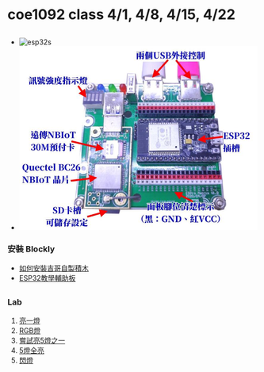 # coe1092 class 4/1, 4/8, 4/15, 4/22
##
* ![esp32s]()
* ![esp32-addon](https://github.com/jumbokh/coe1092-class/blob/main/images/esp32-addon.jpg)
### 安裝 Blockly
* [如何安裝吉哥自製積木](https://sites.google.com/jes.mlc.edu.tw/ljj/linkit7697/%E5%A6%82%E4%BD%95%E5%AE%89%E8%A3%9D%E5%90%89%E5%93%A5%E8%87%AA%E8%A3%BD%E7%A9%8D%E6%9C%A8?authuser=0)
* [ESP32教學輔助板](https://sites.google.com/jes.mlc.edu.tw/ljj/linkit7697/%E5%A6%82%E4%BD%95%E5%AE%89%E8%A3%9D%E5%90%89%E5%93%A5%E8%87%AA%E8%A3%BD%E7%A9%8D%E6%9C%A8?authuser=0)
##
### Lab
1. [亮一燈](https://github.com/jumbokh/coe1092-class/blob/main/lab/ex1_red/ex1_red.ino)
2. [RGB燈](https://github.com/jumbokh/coe1092-class/blob/main/lab/ex1_rgb/ex1_rgb.ino)
3. [嘗試亮5燈之一](https://github.com/jumbokh/coe1092-class/blob/main/lab/ex2_light1/ex2_light1.ino)
4. [5燈全亮](https://github.com/jumbokh/coe1092-class/blob/main/lab/ex2_5light/ex2_5light.ino)
5. [閃燈](https://github.com/jumbokh/coe1092-class/blob/main/lab/ex2_5lightflip/ex2_5lightflip.ino)
##
